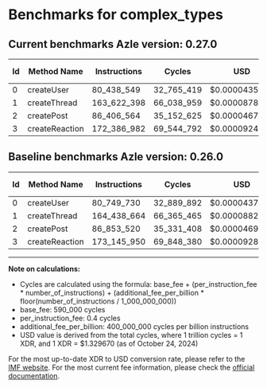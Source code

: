 # Benchmarks for complex_types

## Current benchmarks Azle version: 0.27.0

| Id  | Method Name    | Instructions | Cycles     | USD           | USD/Million Calls | Change                              |
| --- | -------------- | ------------ | ---------- | ------------- | ----------------- | ----------------------------------- |
| 0   | createUser     | 80_438_549   | 32_765_419 | $0.0000435672 | $43.56            | <font color="green">-311_181</font> |
| 1   | createThread   | 163_622_398  | 66_038_959 | $0.0000878100 | $87.81            | <font color="green">-816_266</font> |
| 2   | createPost     | 86_406_564   | 35_152_625 | $0.0000467414 | $46.74            | <font color="green">-446_956</font> |
| 3   | createReaction | 172_386_982  | 69_544_792 | $0.0000924716 | $92.47            | <font color="green">-758_968</font> |

## Baseline benchmarks Azle version: 0.26.0

| Id  | Method Name    | Instructions | Cycles     | USD           | USD/Million Calls |
| --- | -------------- | ------------ | ---------- | ------------- | ----------------- |
| 0   | createUser     | 80_749_730   | 32_889_892 | $0.0000437327 | $43.73            |
| 1   | createThread   | 164_438_664  | 66_365_465 | $0.0000882442 | $88.24            |
| 2   | createPost     | 86_853_520   | 35_331_408 | $0.0000469791 | $46.97            |
| 3   | createReaction | 173_145_950  | 69_848_380 | $0.0000928753 | $92.87            |

---

**Note on calculations:**

- Cycles are calculated using the formula: base_fee + (per_instruction_fee \* number_of_instructions) + (additional_fee_per_billion \* floor(number_of_instructions / 1_000_000_000))
- base_fee: 590_000 cycles
- per_instruction_fee: 0.4 cycles
- additional_fee_per_billion: 400_000_000 cycles per billion instructions
- USD value is derived from the total cycles, where 1 trillion cycles = 1 XDR, and 1 XDR = $1.329670 (as of October 24, 2024)

For the most up-to-date XDR to USD conversion rate, please refer to the [IMF website](https://www.imf.org/external/np/fin/data/rms_sdrv.aspx).
For the most current fee information, please check the [official documentation](https://internetcomputer.org/docs/current/developer-docs/gas-cost#execution).
